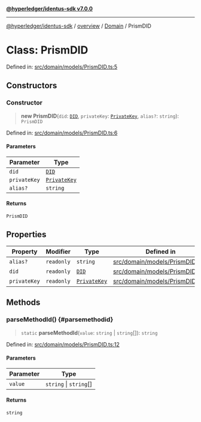 [**@hyperledger/identus-sdk v7.0.0**](../../../../README.md)

***

[@hyperledger/identus-sdk](../../../../README.md) / [overview](../../../README.md) / [Domain](../README.md) / PrismDID

# Class: PrismDID

Defined in: [src/domain/models/PrismDID.ts:5](https://github.com/hyperledger/identus-edge-agent-sdk-ts/blob/96423ee84b124a31ce63036d9d623d1cb73a13c2/src/domain/models/PrismDID.ts#L5)

## Constructors

### Constructor

> **new PrismDID**(`did`: [`DID`](DID.md), `privateKey`: [`PrivateKey`](PrivateKey.md), `alias?`: `string`): `PrismDID`

Defined in: [src/domain/models/PrismDID.ts:6](https://github.com/hyperledger/identus-edge-agent-sdk-ts/blob/96423ee84b124a31ce63036d9d623d1cb73a13c2/src/domain/models/PrismDID.ts#L6)

#### Parameters

| Parameter | Type |
| ------ | ------ |
| `did` | [`DID`](DID.md) |
| `privateKey` | [`PrivateKey`](PrivateKey.md) |
| `alias?` | `string` |

#### Returns

`PrismDID`

## Properties

| Property | Modifier | Type | Defined in |
| ------ | ------ | ------ | ------ |
| <a id="alias"></a> `alias?` | `readonly` | `string` | [src/domain/models/PrismDID.ts:9](https://github.com/hyperledger/identus-edge-agent-sdk-ts/blob/96423ee84b124a31ce63036d9d623d1cb73a13c2/src/domain/models/PrismDID.ts#L9) |
| <a id="did"></a> `did` | `readonly` | [`DID`](DID.md) | [src/domain/models/PrismDID.ts:7](https://github.com/hyperledger/identus-edge-agent-sdk-ts/blob/96423ee84b124a31ce63036d9d623d1cb73a13c2/src/domain/models/PrismDID.ts#L7) |
| <a id="privatekey"></a> `privateKey` | `readonly` | [`PrivateKey`](PrivateKey.md) | [src/domain/models/PrismDID.ts:8](https://github.com/hyperledger/identus-edge-agent-sdk-ts/blob/96423ee84b124a31ce63036d9d623d1cb73a13c2/src/domain/models/PrismDID.ts#L8) |

## Methods

### parseMethodId() {#parsemethodid}

> `static` **parseMethodId**(`value`: `string` \| `string`[]): `string`

Defined in: [src/domain/models/PrismDID.ts:12](https://github.com/hyperledger/identus-edge-agent-sdk-ts/blob/96423ee84b124a31ce63036d9d623d1cb73a13c2/src/domain/models/PrismDID.ts#L12)

#### Parameters

| Parameter | Type |
| ------ | ------ |
| `value` | `string` \| `string`[] |

#### Returns

`string`

